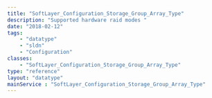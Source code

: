 ```yaml
---
title: "SoftLayer_Configuration_Storage_Group_Array_Type"
description: "Supported hardware raid modes "
date: "2018-02-12"
tags:
    - "datatype"
    - "sldn"
    - "Configuration"
classes:
    - "SoftLayer_Configuration_Storage_Group_Array_Type"
type: "reference"
layout: "datatype"
mainService : "SoftLayer_Configuration_Storage_Group_Array_Type"
---
```

